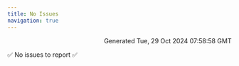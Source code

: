 ```yaml
---
title: No Issues
navigation: true
---
```


<p style="text-align:right;color:#cccs">
Generated Tue, 29 Oct 2024 07:58:58 GMT
</p>
<p>✅ No issues to report ✅</p>



